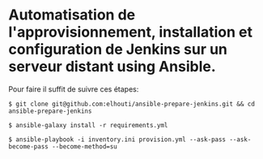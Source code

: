 # Automatisation de l'approvisionnement, installation et configuration de Jenkins sur un serveur distant using Ansible.

Pour faire il suffit de suivre ces étapes:
```
$ git clone git@github.com:elhouti/ansible-prepare-jenkins.git && cd ansible-prepare-jenkins
```

```
$ ansible-galaxy install -r requirements.yml
```

```
$ ansible-playbook -i inventory.ini provision.yml --ask-pass --ask-become-pass --become-method=su
```
